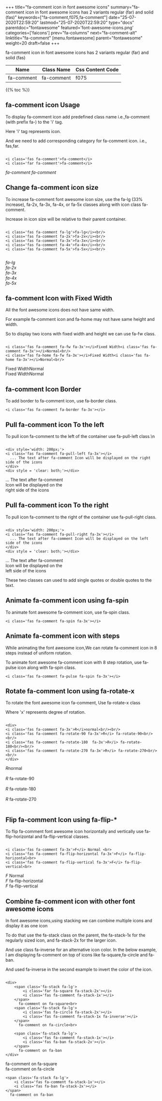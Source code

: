 +++
title="fa-comment icon in font awesome icons"
summary="fa-comment icon in font awesome icons has 2 variants regular (far) and solid (fas)"
keywords=["fa-comment,f075,fa-comment"]
date="25-07-2020T22:59:20"
lastmod="25-07-2020T22:59:20"
type="docs"
parentdoc="fontawesome"
featured='font-awesome-icons.png'
categories=['faicons']
prev="fa-columns"
next="fa-comment-alt"
linktitle="fa-comment"
[menu.fontawesome]
parent="fontawesome"
weight=20
draft=false
+++


fa-comment icon in font awesome icons has 2 variants regular (far) and solid (fas)

<div class='table-responsive'><table class='table'><thead><tr><th>Name</th><th>Class Name</th><th>Css Content Code</th></tr></thead><tbody><tr><td>fa-comment</td><td>fa-comment</td><td>f075</td></tr></tbody></table></div>


{{% toc %}}


## fa-comment icon Usage

To display fa-comment icon add predefined class name i.e.,fa-comment (with prefix fa-) to the 'i' tag.

Here 'i' tag represents icon.

And we need to add corresponding category for fa-comment icon. i.e., fas,far.


```

<i class='fas fa-comment'>fa-comment</i>
<i class='far fa-comment'>fa-comment</i>
```

<i class='fas fa-comment'>fa-comment</i>
<i class='far fa-comment'>fa-comment</i>




## Change fa-comment icon size
To increase fa-comment font awesome icon size, use the fa-lg (33% increase), fa-2x, fa-3x, fa-4x, or fa-5x classes along with icon class fa-comment.

Increase in icon size will be relative to their parent container. 

```

<i class='fas fa-comment fa-lg'>fa-lg</i><br/>
<i class='fas fa-comment fa-2x'>fa-2x</i><br/>
<i class='fas fa-comment fa-3x'>fa-3x</i><br/>
<i class='fas fa-comment fa-4x'>fa-4x</i><br/>
<i class='fas fa-comment fa-5x'>fa-5x</i><br/>
            
```

<i class='fas fa-comment fa-lg'>fa-lg</i><br/>
<i class='fas fa-comment fa-2x'>fa-2x</i><br/>
<i class='fas fa-comment fa-3x'>fa-3x</i><br/>
<i class='fas fa-comment fa-4x'>fa-4x</i><br/>
<i class='fas fa-comment fa-5x'>fa-5x</i><br/>
            



## fa-comment Icon with Fixed Width 

All the font awesome icons does not have same width.

For example fa-comment icon and fa-home may not have same height and width.

So to display two icons with fixed width and height we can use fa-fw class.


```

<i class='fas fa-comment fa-fw fa-3x'></i>Fixed Width<i class='fas fa-comment fa-3x'></i>Normal<br/>
<i class='fas fa-home fa-fw fa-3x'></i>Fixed Width<i class='fas fa-home fa-3x'></i>Normal<br/>
```

<i class='fas fa-comment fa-fw fa-3x'></i>Fixed Width<i class='fas fa-comment fa-3x'></i>Normal<br/>
<i class='fas fa-home fa-fw fa-3x'></i>Fixed Width<i class='fas fa-home fa-3x'></i>Normal<br/>



## fa-comment Icon Border 

To add border to fa-comment icon, use fa-border class.


```
<i class='fas fa-comment fa-border fa-3x'></i>

```
<i class='fas fa-comment fa-border fa-3x'></i>





## Pull fa-comment icon To the left

To pull icon fa-comment to the left of the container use fa-pull-left class.\n

```

<div style='width: 200px;'>
<i class='fas fa-comment fa-pull-left fa-3x'></i>
  ... The text after fa-comment Icon will be displayed on the right side of the icons
</div>
<div style = 'clear: both;'></div>
```

<div style='width: 200px;'>
<i class='fas fa-comment fa-pull-left fa-3x'></i>
  ... The text after fa-comment Icon will be displayed on the right side of the icons
</div>
<div style = 'clear: both;'></div>




## Pull fa-comment icon To the right
To pull icon fa-comment to the right of the container use fa-pull-right class.

```

<div style='width: 200px;'>
<i class='fas fa-comment fa-pull-right fa-3x'></i>
  ... The text after fa-comment Icon will be displayed on the left side of the icons
</div>
<div style = 'clear: both;'></div>
```

<div style='width: 200px;'>
<i class='fas fa-comment fa-pull-right fa-3x'></i>
  ... The text after fa-comment Icon will be displayed on the left side of the icons
</div>
<div style = 'clear: both;'></div>

These two classes can used to add single quotes or double quotes to the text.


## Animate fa-comment icon using fa-spin
To animate font awesome fa-comment icon, use fa-spin class.

```
<i class='fas fa-comment fa-spin fa-3x'></i>
```
<i class='fas fa-comment fa-spin fa-3x'></i>




## Animate fa-comment icon with steps
While animating the font awesome icon,We can rotate fa-comment icon in 8 steps instead of uniform rotation.

To animate font awesome fa-comment icon with 8 step rotation, use fa-pulse icon along with fa-spin class.


```
<i class='fas fa-comment fa-pulse fa-spin fa-3x'></i>

```
<i class='fas fa-comment fa-pulse fa-spin fa-3x'></i>





## Rotate fa-comment Icon using fa-rotate-x
To rotate the font awesome icon fa-comment, Use fa-rotate-x class

Where 'x' represents degree of rotation.


```

<div>
<i class='fas fa-comment fa-3x'>R</i>normal<br/><br/>
<i class='fas fa-comment fa-rotate-90 fa-3x'>R</i> fa-rotate-90<br/><br/> 
<i class='fas fa-comment fa-rotate-180  fa-3x'>R</i> fa-rotate-180<br/><br/> 
<i class='fas fa-comment fa-rotate-270 fa-3x'>R</i> fa-rotate-270<br/><br/>
</div>
```

<div>
<i class='fas fa-comment fa-3x'>R</i>normal<br/><br/>
<i class='fas fa-comment fa-rotate-90 fa-3x'>R</i> fa-rotate-90<br/><br/> 
<i class='fas fa-comment fa-rotate-180  fa-3x'>R</i> fa-rotate-180<br/><br/> 
<i class='fas fa-comment fa-rotate-270 fa-3x'>R</i> fa-rotate-270<br/><br/>
</div>




## Flip fa-comment Icon using fa-flip-*
To flip fa-comment font awesome icon horizontally and vertically use fa-flip-horizontal and fa-flip-vertical classes. 

```

<i class='fas fa-comment fa-3x'>F</i> Normal <br>
<i class='fas fa-comment fa-flip-horizontal fa-3x'>F</i> fa-flip-horizontal<br>
<i class='fas fa-comment fa-flip-vertical fa-3x'>F</i> fa-flip-vertical<br>
```

<i class='fas fa-comment fa-3x'>F</i> Normal <br>
<i class='fas fa-comment fa-flip-horizontal fa-3x'>F</i> fa-flip-horizontal<br>
<i class='fas fa-comment fa-flip-vertical fa-3x'>F</i> fa-flip-vertical<br>




## Combine fa-comment icon with other font awesome icons
In font awesome icons,using stacking we can combine multiple icons and display it as one icon 

To do that use the fa-stack class on the parent, the fa-stack-1x for the regularly sized icon, and fa-stack-2x for the larger icon.

And use class fa-inverse for an alternative icon color. 
In the below example, I am displaying fa-comment on top of icons like fa-square,fa-circle and fa-ban.

And used fa-inverse in the second example to invert the color of the icon.

```

<div>
    <span class='fa-stack fa-lg'>
        <i class='far fa-square fa-stack-2x'></i>
        <i class='fas fa-comment fa-stack-1x'></i>
    </span>
      fa-comment on fa-square<br>
    <span class='fa-stack fa-lg'>
        <i class='fas fa-circle fa-stack-2x'></i>
        <i class='fas fa-comment fa-stack-1x fa-inverse'></i>
    </span>
      fa-comment on fa-circle<br>

    <span class='fa-stack fa-lg'>
        <i class='fas fa-comment fa-stack-1x'></i>
        <i class='fas fa-ban fa-stack-2x'></i>
    </span>
      fa-comment on fa-ban
</div>
```

<div>
    <span class='fa-stack fa-lg'>
        <i class='far fa-square fa-stack-2x'></i>
        <i class='fas fa-comment fa-stack-1x'></i>
    </span>
      fa-comment on fa-square<br>
    <span class='fa-stack fa-lg'>
        <i class='fas fa-circle fa-stack-2x'></i>
        <i class='fas fa-comment fa-stack-1x fa-inverse'></i>
    </span>
      fa-comment on fa-circle<br>

    <span class='fa-stack fa-lg'>
        <i class='fas fa-comment fa-stack-1x'></i>
        <i class='fas fa-ban fa-stack-2x'></i>
    </span>
      fa-comment on fa-ban
</div>






